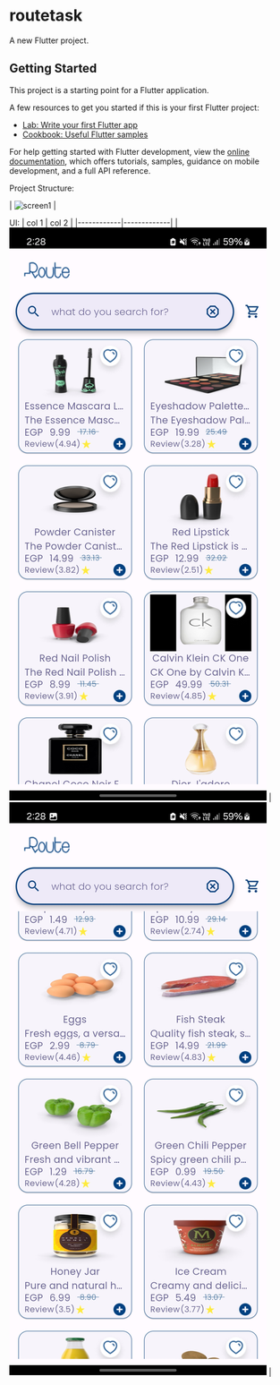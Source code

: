 # routetask

A new Flutter project.

## Getting Started

This project is a starting point for a Flutter application.

A few resources to get you started if this is your first Flutter project:

- [Lab: Write your first Flutter app](https://docs.flutter.dev/get-started/codelab)
- [Cookbook: Useful Flutter samples](https://docs.flutter.dev/cookbook)

For help getting started with Flutter development, view the
[online documentation](https://docs.flutter.dev/), which offers tutorials,
samples, guidance on mobile development, and a full API reference.

Project Structure:

| ![screen1](assets/images/img.jpg) |

UI:
| col 1      | col 2      |
|------------|-------------|
| ![screen1](assets/images/Screenshot_20240715_022809.jpg) |![screen2](assets/images/Screenshot_20240715_022819.jpg) |
